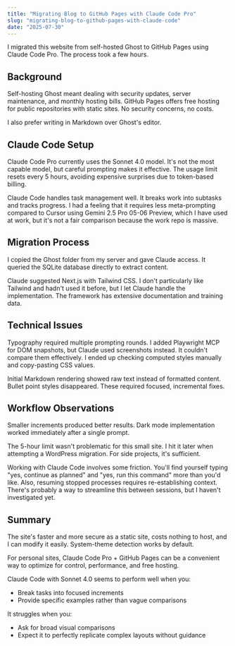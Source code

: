 ```yaml
---
title: "Migrating Blog to GitHub Pages with Claude Code Pro"
slug: "migrating-blog-to-github-pages-with-claude-code"
date: "2025-07-30"
---
```


I migrated this website from self-hosted Ghost to GitHub Pages using Claude Code Pro. The process took a few hours.

## Background

Self-hosting Ghost meant dealing with security updates, server maintenance, and monthly hosting bills. GitHub Pages offers free hosting for public repositories with static sites. No security concerns, no costs.

I also prefer writing in Markdown over Ghost's editor.

## Claude Code Setup

Claude Code Pro currently uses the Sonnet 4.0 model. It's not the most capable model, but careful prompting makes it effective. The usage limit resets every 5 hours, avoiding expensive surprises due to token-based billing.

Claude Code handles task management well. It breaks work into subtasks and tracks progress. I had a feeling that it requires less meta-prompting compared to Cursor using Gemini 2.5 Pro 05-06 Preview, which I have used at work, but it's not a fair comparison because the work repo is massive. 

## Migration Process

I copied the Ghost folder from my server and gave Claude access. It queried the SQLite database directly to extract content.

Claude suggested Next.js with Tailwind CSS. I don't particularly like Tailwind and hadn't used it before, but I let Claude handle the implementation. The framework has extensive documentation and training data.

## Technical Issues

Typography required multiple prompting rounds. I added Playwright MCP for DOM snapshots, but Claude used screenshots instead. It couldn't compare them effectively. I ended up checking computed styles manually and copy-pasting CSS values.

Initial Markdown rendering showed raw text instead of formatted content. Bullet point styles disappeared. These required focused, incremental fixes.

## Workflow Observations

Smaller increments produced better results. Dark mode implementation worked immediately after a single prompt.

The 5-hour limit wasn't problematic for this small site. I hit it later when attempting a WordPress migration. For side projects, it's sufficient.

Working with Claude Code involves some friction. You'll find yourself typing "yes, continue as planned" and "yes, run this command" more than you'd like. Also, resuming stopped processes requires re-establishing context. There's probably a way to streamline this between sessions, but I haven't investigated yet. 

## Summary


The site's faster and more secure as a static site, costs nothing to host, and I can modify it easily. System-theme detection works by default.

For personal sites, Claude Code Pro + GitHub Pages can be a convenient way to optimize for control, performance, and free hosting. 

Claude Code with Sonnet 4.0 seems to perform well when you:

- Break tasks into focused increments
- Provide specific examples rather than vague comparisons

It struggles when you:

- Ask for broad visual comparisons
- Expect it to perfectly replicate complex layouts without guidance
